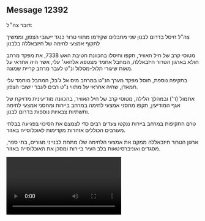 ## Message 12392

דובר צה״ל:

צה"ל חיסל בדרום לבנון שני מחבלים שקידמו מתווי טרור כנגד יישובי הצפון, וממשיך לתקוף אמצעי לחימה של חיזבאללה בלבנון

מטוסי קרב של חיל האוויר, תקפו וחיסלו בהכוונת חטיבת האש 7338, את מפקד מרחב חולא בארגון הטרור חיזבאללה, המחבל אחמד מצטפא אלחאג׳ עלי, אשר היה אחראי על מאות שיגורי תלול-מסלול ונ"ט לעבר מרחב קריית שמונה. 

בתקיפה נוספת, חוסל מפקד מערך הנ"ט במרחב מיס אל ג'בל, המחבל מוחמד עלי חמאדן, שהיה אחראי על מתווי נ"ט רבים לעבר יישובי הצפון.

אתמול (ד') ובמהלך הלילה, מטוסי קרב של חיל האוויר, בהכוונה מודיעינית מדויקת של אגף המודיעין, תקפו מחסני אמצעי לחימה במרחב ביירות ומחסני אמצעי לחימה ותשתיות צבאיות נוספות בדרום לבנון.

טרם התקיפות במרחב ביירות ננקטו צעדים רבים כדי לצמצם את הסיכוי בפגיעה בבלתי מעורבים הכוללים אזהרות מקדימות לאוכלוסייה באזור.

ארגון הטרור חיזבאללה ממקם את אמצעי הלחימה שלו מתחת לבנייני מגורים, בתי ספר, מסגדים ואוניברסיטאות בלב העיר ביירות ומסכן את האוכלוסייה באזור.

![Video](https://data.iron-swords.co.il/2024/October/10/https://data.iron-swords.co.il/2024/October/10/12392/12392_media.mp4)

